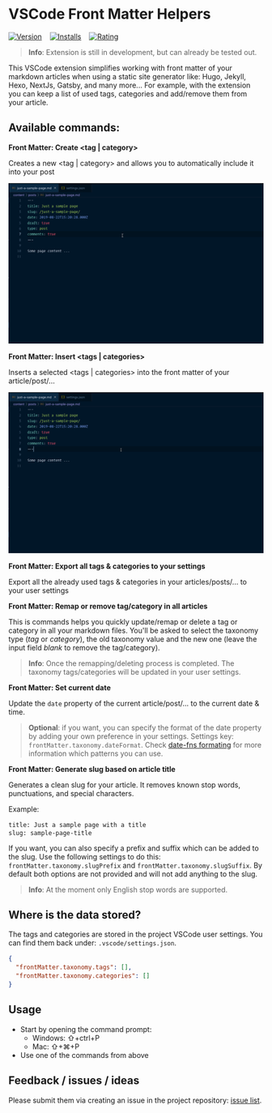 # VSCode Front Matter Helpers

[![Version](https://vsmarketplacebadge.apphb.com/version/eliostruyf.vscode-front-matter.svg)](https://marketplace.visualstudio.com/items?itemName=eliostruyf.vscode-front-matter)
&nbsp;&nbsp;
[![Installs](https://vsmarketplacebadge.apphb.com/installs/eliostruyf.vscode-front-matter.svg)](https://marketplace.visualstudio.com/items?itemName=eliostruyf.vscode-front-matter)
&nbsp;&nbsp;
[![Rating](https://vsmarketplacebadge.apphb.com/rating/eliostruyf.vscode-front-matter.svg)](https://marketplace.visualstudio.com/items?itemName=eliostruyf.vscode-front-matter&ssr=false#review-details)

> **Info**: Extension is still in development, but can already be tested out.

This VSCode extension simplifies working with front matter of your markdown articles when using a static site generator like: Hugo, Jekyll, Hexo, NextJs, Gatsby, and many more... For example, with the extension you can keep a list of used tags, categories and add/remove them from your article.

## Available commands:

**Front Matter: Create <tag | category>**

Creates a new <tag | category> and allows you to automatically include it into your post

![Create tag or category](./assets/create-tag-category.gif)
  
**Front Matter: Insert <tags | categories>**

Inserts a selected <tags | categories> into the front matter of your article/post/...

![Insert tags or categories](./assets/insert-tag-category.gif)

**Front Matter: Export all tags & categories to your settings**

Export all the already used tags & categories in your articles/posts/... to your user settings

**Front Matter: Remap or remove tag/category in all articles**

This is commands helps you quickly update/remap or delete a tag or category in all your markdown files. You'll be asked to select the taxonomy type (*tag* or *category*), the old taxonomy value and the new one (leave the input field *blank* to remove the tag/category). 

> **Info**: Once the remapping/deleting process is completed. The taxonomy tags/categories will be updated in your user settings.

**Front Matter: Set current date**

Update the `date` property of the current article/post/... to the current date & time.

> **Optional**: if you want, you can specify the format of the date property by adding your own preference in your settings. Settings key: `frontMatter.taxonomy.dateFormat`. Check [date-fns formating](https://date-fns.org/v2.0.1/docs/format) for more information which patterns you can use.

**Front Matter: Generate slug based on article title**

Generates a clean slug for your article. It removes known stop words, punctuations, and special characters. 

Example:
```
title: Just a sample page with a title
slug: sample-page-title
```

If you want, you can also specify a prefix and suffix which can be added to the slug. Use the following settings to do this: `frontMatter.taxonomy.slugPrefix` and `frontMatter.taxonomy.slugSuffix`. By default both options are not provided and will not add anything to the slug.

> **Info**: At the moment only English stop words are supported.

## Where is the data stored?

The tags and categories are stored in the project VSCode user settings. You can find them back under: `.vscode/settings.json`.

```json
{
  "frontMatter.taxonomy.tags": [],
  "frontMatter.taxonomy.categories": []
}
```

## Usage

- Start by opening the command prompt:
  - Windows: ⇧+ctrl+P
  - Mac: ⇧+⌘+P
- Use one of the commands from above

## Feedback / issues / ideas

Please submit them via creating an issue in the project repository: [issue list](https://github.com/estruyf/vscode-front-matter/issues).